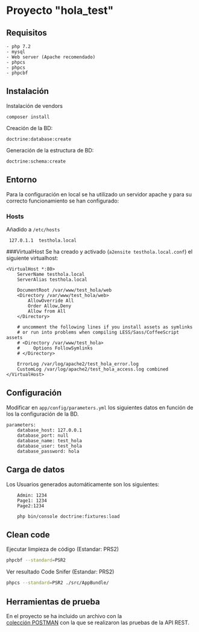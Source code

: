 # Proyecto "hola_test"

## Requisitos
    - php 7.2
    - mysql
    - Web server (Apache recomendado)
    - phpcs
    - phpcs
    - phpcbf
## Instalación 
Instalación de vendors
```
composer install
```
Creación de la BD:
```
doctrine:database:create
```
Generación de la estructura de BD:
```
doctrine:schema:create
```
## Entorno
Para la configuración en local se ha utilizado un servidor apache y para su correcto funcionamiento se han configurado:
### Hosts
Añadido a `/etc/hosts`
```
 127.0.1.1  testhola.local
```
###VirtualHost
Se ha creado y activado (`a2ensite testhola.local.conf`)
el siguiente virtualhost:
```
<VirtualHost *:80>
    ServerName testhola.local
    ServerAlias testhola.local

    DocumentRoot /var/www/test_hola/web
    <Directory /var/www/test_hola/web>
        AllowOverride All
        Order Allow,Deny
        Allow from All
    </Directory>

    # uncomment the following lines if you install assets as symlinks
    # or run into problems when compiling LESS/Sass/CoffeeScript assets
    # <Directory /var/www/test_hola>
    #     Options FollowSymlinks
    # </Directory>

    ErrorLog /var/log/apache2/test_hola_error.log
    CustomLog /var/log/apache2/test_hola_access.log combined
</VirtualHost>
```
## Configuración
Modificar en  `app/config/parameters.yml` los siguientes datos en función  de los la configuración de la BD.
```
parameters:
    database_host: 127.0.0.1
    database_port: null
    database_name: test_hola
    database_user: test_hola
    database_password: hola
```
## Carga de datos
Los Usuarios generados automáticamente son los siguientes:
```
    Admin: 1234
    Page1: 1234
    Page2:1234
```
```
    php bin/console doctrine:fixtures:load
```
##  Clean code

Ejecutar limpieza de código (Estandar: PRS2) 
```bash
phpcbf --standard=PSR2
```
Ver resultado Code Snifer (Estandar: PRS2) 
```bash
phpcs --standard=PSR2 ./src/AppBundle/
```
## Herramientas de prueba
En el proyecto se ha incluido un archivo con la  
[colección ](./HOLA_TEST_API.postman_collection.json) [POSTMAN](https://www.getpostman.com/) con la que se realizaron las pruebas de la API REST.
   